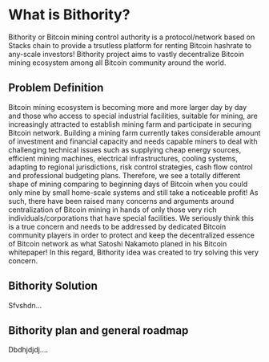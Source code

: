 # What is Bithority?
Bithority or Bitcoin mining control authority is a protocol/network based on Stacks chain to provide a trsutless platform for renting Bitcoin hashrate to any-scale investors! Bithority project aims to vastly decentralize Bitcoin mining ecosystem among all Bitcoin community around the world.

## Problem Definition
Bitcoin mining ecosystem is becoming more and more larger day by day and those who access to special industrial facilities, suitable for mining, are increasingly attracted to establish mining farm and participate in securing Bitcoin network. Building a mining farm currently takes considerable amount of investment and financial capacity and needs capable miners to deal with challenging technical issues such as supplying cheap energy sources, efficient mining machines, electrical infrastructures, cooling systems, adapting to regional jurisdictions, risk control strategies, cash flow control and professional budgeting plans. Therefore, we see a totally different shape of mining comparing to beginning days of Bitcoin when you could only mine by small home-scale systems and still take a noticeable profit! 
As such, there have been raised many concerns and arguments around centralization of Bitcoin mining in hands of only those very rich individuals/corporations that have special facilities. We seriously think this is a true concern and needs to be addressed by dedicated Bitcoin community players in order to protect and keep the decentralized essence of Bitcoin network as what Satoshi Nakamoto planed in his Bitcoin whitepaper! 
In this regard, Bithority idea was created to try solving this very concern.

## Bithority Solution
Sfvshdn... 

## Bithority plan and general roadmap
Dbdhjdjdj.... 

